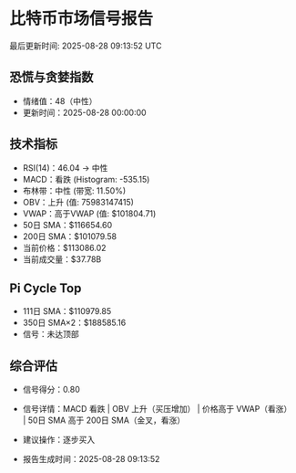 # 比特币市场信号报告

最后更新时间: 2025-08-28 09:13:52 UTC

## 恐慌与贪婪指数
- 情绪值：48（中性）
- 更新时间：2025-08-28 00:00:00

## 技术指标
- RSI(14)：46.04 → 中性
- MACD：看跌 (Histogram: -535.15)
- 布林带：中性 (带宽: 11.50%)
- OBV：上升 (值: 75983147415)
- VWAP：高于VWAP (值: $101804.71)
- 50日 SMA：$116654.60
- 200日 SMA：$101079.58
- 当前价格：$113086.02
- 当前成交量：$37.78B

## Pi Cycle Top
- 111日 SMA：$110979.85
- 350日 SMA×2：$188585.16
- 信号：未达顶部

## 综合评估
- 信号得分：0.80
- 信号详情：MACD 看跌 | OBV 上升（买压增加） | 价格高于 VWAP（看涨） | 50日 SMA 高于 200日 SMA（金叉，看涨）
- 建议操作：逐步买入

- 报告生成时间：2025-08-28 09:13:52